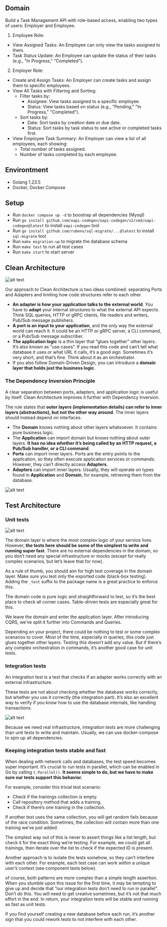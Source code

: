 ## Domain

Build a Task Management API with role-based access, enabling two types of users: Employer and Employee.

1. Employee Role:

- View Assigned Tasks: An Employee can only view the tasks assigned to them.
- Task Status Update: An Employee can update the status of their tasks (e.g., "In Progress," "Completed").

2. Employer Role:

- Create and Assign Tasks: An Employer can create tasks and assign them to specific employees.
- View All Tasks with Filtering and Sorting:
  - Filter tasks by:
    - Assignee: View tasks assigned to a specific employee.
    - Status: View tasks based on status (e.g., "Pending," "In Progress," "Completed").
  - Sort tasks by:
    - Date: Sort tasks by creation date or due date.
    - Status: Sort tasks by task status to see active or completed tasks first.
- View Employee Task Summary: An Employer can view a list of all employees, each showing:
  - Total number of tasks assigned.
  - Number of tasks completed by each employee.

## Environtment

- Golang 1.23.5
- Docker, Docker Compose

## Setup

- Run `docker compose up -d` to boostrap all dependencies (Mysql)
- Run `go install github.com/oapi-codegen/oapi-codegen/v2/cmd/oapi-codegen@latest` to install `oapi-codegen` tool
- Run `go install github.com/rubenv/sql-migrate/...@latest` to install `sql-migrate` tool
- Run `make migration-up` to migrate the database schema
- Run `make test` to run all test cases
- Run `make start` to start server

## Clean Architecture

![alt text](images/image2.png)

Our approach to Clean Architecture is two ideas combined: separating Ports and Adapters and limiting how code structures refer to each other.

- **An adapter is how your application talks to the external world**. You have to **adapt** your internal structures to what the external API expects. Think SQL queries, HTTP or gRPC clients, file readers and writers, Pub/Sub message publishers.
- **A port is an input to your application**, and the only way the external world can reach it. It could be an HTTP or gRPC server, a CLI command, or a Pub/Sub message subscriber.
- **The application logic** is a thin layer that “glues together” other layers. It’s also known as “use cases”. If you read this code and can’t tell what database it uses or what URL it calls, it’s a good sign. Sometimes it’s very short, and that’s fine. Think about it as an orchestrator.
- If you also follow Domain-Driven Design, you can introduce a **domain layer that holds just the business logic**.

### The Dependency Inversion Principle

A clear separation between ports, adapters, and application logic is useful by itself. Clean Architecture improves it further with Dependency Inversion.

The rule states that **outer layers (implementation details) can refer to inner layers (abstractions), but not the other way around**. The inner layers should instead depend on interfaces.

- The **Domain** knows nothing about other layers whatsoever. It contains pure business logic.
- The **Application** can import domain but knows nothing about outer layers. **It has no idea whether it’s being called by an HTTP request, a Pub/Sub handler, or a CLI command**.
- **Ports** can import inner layers. Ports are the entry points to the application, so they often execute application services or commands. However, they can’t directly access **Adapters**.
- **Adapters** can import inner layers. Usually, they will operate on types found in **Application** and **Domain**, for example, retrieving them from the database.

![alt text](images/image-1.png)

## Test Architecture

### Unit tests

![alt text](images/image-3.png)

The domain layer is where the most complex logic of your service lives. However, **the tests here should be some of the simplest to write and running super fast**. There are no external dependencies in the domain, so you don’t need any special infrastructure or mocks (except for really complex scenarios, but let’s leave that for now).

As a rule of thumb, you should aim for high test coverage in the domain layer. Make sure you test only the exported code (black-box testing). Adding the `_test` suffix to the package name is a great practice to enforce this.

The domain code is pure logic and straightforward to test, so it’s the best place to check all corner cases. Table-driven tests are especially great for this.

We leave the domain and enter the application layer. After introducing CQRS, we’ve split it further into Commands and Queries.

Depending on your project, there could be nothing to test or some complex scenarios to cover. Most of the time, especially in queries, this code just glues together other layers. Testing this doesn’t add any value. But if there’s any complex orchestration in commands, it’s another good case for unit tests.

### Integration tests

An integration test is a test that checks if an adapter works correctly with an external infrastructure.

These tests are not about checking whether the database works correctly, but whether you use it correctly (the integration part). It’s also an excellent way to verify if you know how to use the database internals, like handling transactions.

![alt text](images/image.png)

Because we need real infrastructure, integration tests are more challenging than unit tests to write and maintain. Usually, we can use docker-compose to spin up all dependencies.

### Keeping integration tests stable and fast

When dealing with network calls and databases, the test speed becomes super important. It’s crucial to run tests in parallel, which can be enabled in Go by calling `t.Parallel()`. **It seems simple to do, but we have to make sure our tests support this behavior.**

For example, consider this trivial test scenario:

- Check if the trainings collection is empty.
- Call repository method that adds a training.
- Check if there’s one training in the collection.

If another test uses the same collection, you will get random fails because of the race condition. Sometimes, the collection will contain more than one training we’ve just added.

The simplest way out of this is never to assert things like a list length, but check it for the exact thing we’re testing. For example, we could get all trainings, then iterate over the list to check if the expected ID is present.

Another approach is to isolate the tests somehow, so they can’t interfere with each other. For example, each test case can work within a unique user’s context (see component tests below).

of course, both patterns are more complex than a simple length assertion. When you stumble upon this issue for the first time, it may be tempting to give up and decide that “our integration tests don’t need to run in parallel”. Don’t do this. You will need to get creative sometimes, but it’s not that much effort in the end. In return, your integration tests will be stable and running as fast as unit tests.

If you find yourself creating a new database before each run, it’s another sign that you could rework tests to not interfere with each other.
